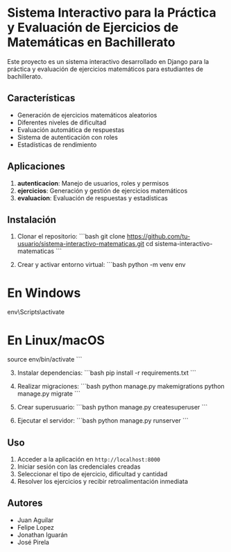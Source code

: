# Sistema Interactivo para la Práctica y Evaluación de Ejercicios de Matemáticas en Bachillerato

Este proyecto es un sistema interactivo desarrollado en Django para la práctica y evaluación de ejercicios matemáticos para estudiantes de bachillerato.

## Características

- Generación de ejercicios matemáticos aleatorios
- Diferentes niveles de dificultad
- Evaluación automática de respuestas
- Sistema de autenticación con roles
- Estadísticas de rendimiento

## Aplicaciones

1. **autenticacion**: Manejo de usuarios, roles y permisos
2. **ejercicios**: Generación y gestión de ejercicios matemáticos
3. **evaluacion**: Evaluación de respuestas y estadísticas

## Instalación

1. Clonar el repositorio:
\`\`\`bash
git clone https://github.com/tu-usuario/sistema-interactivo-matematicas.git
cd sistema-interactivo-matematicas
\`\`\`

2. Crear y activar entorno virtual:
\`\`\`bash
python -m venv env
# En Windows
env\Scripts\activate
# En Linux/macOS
source env/bin/activate
\`\`\`

3. Instalar dependencias:
\`\`\`bash
pip install -r requirements.txt
\`\`\`

4. Realizar migraciones:
\`\`\`bash
python manage.py makemigrations
python manage.py migrate
\`\`\`

5. Crear superusuario:
\`\`\`bash
python manage.py createsuperuser
\`\`\`

6. Ejecutar el servidor:
\`\`\`bash
python manage.py runserver
\`\`\`

## Uso

1. Acceder a la aplicación en `http://localhost:8000`
2. Iniciar sesión con las credenciales creadas
3. Seleccionar el tipo de ejercicio, dificultad y cantidad
4. Resolver los ejercicios y recibir retroalimentación inmediata

## Autores

- Juan Aguilar
- Felipe Lopez
- Jonathan Iguarán
- José Pirela
